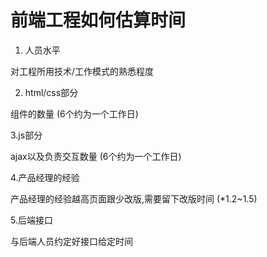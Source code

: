 # 前端工程如何估算时间

1. 人员水平

对工程所用技术/工作模式的熟悉程度

2. html/css部分 

组件的数量 (6个约为一个工作日)

3.js部分

 ajax以及负责交互数量 (6个约为一个工作日)

4.产品经理的经验

产品经理的经验越高页面跟少改版,需要留下改版时间 (*1.2~1.5)

5.后端接口

与后端人员约定好接口给定时间